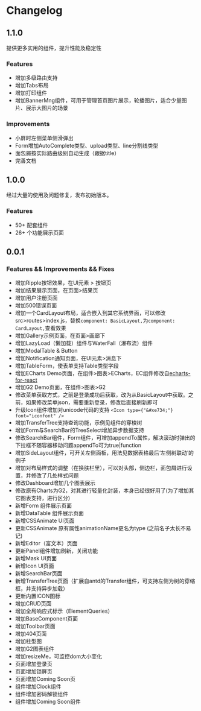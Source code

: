Changelog
=========

1.1.0
-----
提供更多实用的组件，提升性能及稳定性

### Features
* 增加多级路由支持
* 增加Tabs布局
* 增加打印组件
* 增加BannerMng组件，可用于管理首页图片展示，轮播图片，适合少量图片、展示大图片的场景
### Improvements
* 小屏时左侧菜单侧滑弹出
* Form增加AutoComplete类型、upload类型、line分割线类型
* 面包屑按实际路由级别自动生成（跟据title）
* 完善文档

1.0.0
-----
经过大量的使用及问题修复，发布初始版本。

### Features
* 50+ 配套组件
* 26+ 个功能展示页面

0.0.1
-----

### Features && Improvements && Fixes

* 增加Ripple按钮效果，在UI元素 > 按钮页
* 增加结果展示页面，在页面>结果页
* 增加用户注册页面
* 增加500错误页面
* 增加一个CardLayout布局，适合嵌入到其它系统界面，可以修改src>routes>index.js，替换`component: BasicLayout,`为`component: CardLayout,`查看效果
* 增加Gallery示例页面，在页面>画廊下
* 增加LazyLoad（懒加载）组件与WaterFall（瀑布流）组件
* 增加ModalTable & Button
* 增加Notification通知页面，在UI元素>消息下
* 增加TableForm，使表单支持Table类型字段 
* 增加ECharts Demo页面，在组件>图表>ECharts，EC组件修改自[echarts-for-react](https://github.com/hustcc/echarts-for-react)
* 增加G2 Demo页面，在组件>图表>G2
* 修改菜单获取方式，之前是登录成功后获取，改为从BasicLayout中获取。之前，如果修改菜单json，需要重新登录，修改后直接刷新即可
* 升级Icon组件增加对unicode代码的支持 `<Icon type={"&#xe734;"} font="iconfont" />`
* 增加TransferTree支持查询功能，示例见组件的穿梭树
* 增加Form与SearchBar的TreeSelect增加异步数据支持
* 修改SearchBar组件，Form组件，可增加appendTo属性，解决滚动时弹出的下拉框不随容器移动问题appendTo可为true|function
* 增加SideLayout组件，可开关左侧面板，用法见数据表格最后‘左侧树联动’的例子
* 增加对布局样式的调整（在换肤栏里），可以对头部，侧边栏，面包屑进行设置，并修改了几处样式问题
* 修改Dashboard增加几个图表展示
* 修改原有Charts为G2，对其进行轻量化封装，本身已经很好用了(为了增加其它图表支持，进行区分)
* 新增Form 组件展示页面
* 新增DataTable 组件展示页面
* 新增CSSAnimate UI页面
* 更新CSSAnimate 原有属性animationName更名为type (之前名子太长不易记)
* 新增Editor（富文本）页面
* 更新Panel组件增加刷新，关闭功能
* 新增Mask UI页面
* 新增Icon UI页面
* 新增SearchBar页面
* 新增TransferTree页面（扩展自antd的Transfer组件，可支持左侧为树的穿缩框，并支持异步加载）
* 更新内置ICON图标
* 增加CRUD页面
* 增加全局响应式标示（ElementQueries）
* 增加BaseComponent页面
* 增加Toolbar页面
* 增加404页面
* 增加柱型图
* 增加G2图表组件
* 增加resizeMe，可监控dom大小变化
* 页面增加登录页
* 页面增加锁屏页
* 页面增加Coming Soon页
* 组件增加Clock组件
* 组件增加密码解锁组件
* 组件增加Coming Soon组件